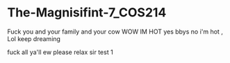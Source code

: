 # The-Magnisifint-7_COS214
Fuck you
and your family
and your cow
WOW IM HOT
yes bbys 
no i'm hot 
,
Lol keep dreaming

fuck all ya'll
ew please relax sir
test 1

